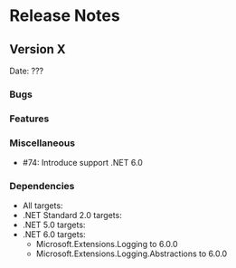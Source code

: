 # Release Notes

## Version X

Date: ???

### Bugs

### Features

### Miscellaneous

- #74: Introduce support .NET 6.0

### Dependencies

- All targets:
- .NET Standard 2.0 targets:
- .NET 5.0 targets:
- .NET 6.0 targets:
  - Microsoft.Extensions.Logging to 6.0.0
  - Microsoft.Extensions.Logging.Abstractions to 6.0.0



